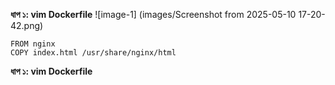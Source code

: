 __ধাপ ১: vim Dockerfile__
![image-1] (images/Screenshot from 2025-05-10 17-20-42.png)
 ```
FROM nginx
COPY index.html /usr/share/nginx/html
```
__ধাপ ১: vim Dockerfile__
